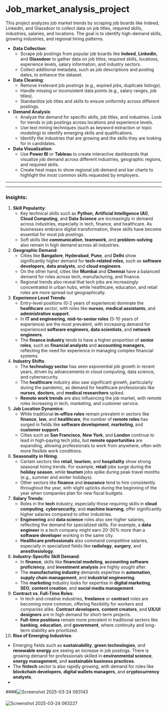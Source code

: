 # Job_market_analysis_project
This project analyzes job market trends by scraping job boards like Indeed, LinkedIn, and Glassdoor to collect data on job titles, required skills, industries, salaries, and locations. The goal is to identify high-demand skills, growing industries, and regional hiring patterns.

- **Data Collection**:
    - Scrape job postings from popular job boards like **Indeed**, **LinkedIn**, and **Glassdoor** to gather data on job titles, required skills, locations, experience levels, salary information, and industry sectors.
    - Collect additional metadata, such as job descriptions and posting dates, to enhance the dataset.
- **Data Cleaning**:
    - Remove irrelevant job postings (e.g., expired jobs, duplicate listings).
    - Handle missing or inconsistent data points (e.g., salary ranges, job titles).
    - Standardize job titles and skills to ensure uniformity across different postings.
- **Demand Analysis**:
    - Analyze the demand for specific skills, job titles, and industries. Look for trends in job postings across locations and experience levels.
    - Use text mining techniques (such as keyword extraction or topic modeling) to identify emerging skills and qualifications.
    - Identify the industries that are growing and the skills they are looking for in candidates.
- **Data Visualization**:
    - Use **Power BI** or **Tableau** to create interactive dashboards that visualize job demand across different industries, geographic regions, and required skills.
    - Create heat maps to show regional job demand and bar charts to highlight the most common skills requested by employers.

---


---

### **Insights**:

1. **Skill Popularity**:
    - Key technical skills such as **Python**, **Artificial Intelligence (AI)**, **Cloud Computing**, and **Data Science** are increasingly in demand across industries, especially in tech, finance, and healthcare. As businesses embrace digital transformation, these skills have become essential for most job postings.
    - Soft skills like **communication**, **teamwork**, and **problem-solving** also remain in high demand across all industries.
2. **Geographic Demand**:
    - Cities like **Bangalore**, **Hyderabad**, **Pune**, and **Delhi** show significantly higher demand for **tech-related roles**, such as **software developers**, **data analysts**, and **cloud engineers**.
    - On the other hand, cities like **Mumbai** and **Chennai** have a balanced demand for roles across tech, manufacturing, and finance.
    - Regional trends also reveal that tech jobs are increasingly concentrated in urban hubs, while healthcare, education, and retail roles are more spread out geographically.
3. **Experience Level Trends**:
    - Entry-level positions (0-2 years of experience) dominate the **healthcare** sector, with roles like **nurses**, **medical assistants**, and **administrative support**.
    - In **IT and engineering**, **mid-to-senior roles** (5-10 years of experience) are the most prevalent, with increasing demand for experienced **software engineers**, **data scientists**, and **network engineers**.
    - The **finance industry** tends to have a higher proportion of **senior roles**, such as **financial analysts** and **accounting managers**, reflecting the need for experience in managing complex financial systems.
4. **Industry Shifts**:
    - The **technology sector** has seen exponential job growth in recent years, driven by advancements in cloud computing, data science, and cybersecurity.
    - The **healthcare** industry also saw significant growth, particularly during the pandemic, as demand for healthcare professionals like **nurses**, **doctors**, and **medical researchers** spiked.
    - **Remote work trends** are also influencing the job market, with remote roles increasing in tech, marketing, and customer service.
5. **Job Location Dynamics**:
    - While traditional **in-office roles** remain prevalent in sectors like **finance**, **law**, and **healthcare**, the number of **remote roles** has surged in fields like **software development**, **marketing**, and **customer support**.
    - Cities such as **San Francisco**, **New York**, and **London** continue to lead in high-paying tech jobs, but **remote opportunities** are expanding, allowing professionals to work from anywhere, often with more flexible work conditions.
6. **Seasonality in Hiring**:
    - Certain sectors like **retail**, **tourism**, and **hospitality** show strong seasonal hiring trends. For example, **retail** jobs surge during the **holiday season**, while **tourism** jobs spike during peak travel months (e.g., summer and winter holidays).
    - Other sectors like **finance** and **insurance** tend to hire consistently throughout the year, with slight upticks during the beginning of the year when companies plan for new fiscal budgets.
7. **Salary Trends**:
    - Roles in the **tech** industry, especially those requiring skills in **cloud computing**, **cybersecurity**, and **machine learning**, offer significantly higher salaries compared to other industries.
    - **Engineering** and **data science** roles also see higher salaries, reflecting the demand for specialized skills. For example, a **data engineer** in a tech company might earn 20-30% more than a **software developer** working in the same city.
    - **Healthcare professionals** also command competitive salaries, especially in specialized fields like **radiology**, **surgery**, and **anesthesiology**.
8. **Industry-Specific Skill Demand**:
    - In **finance**, skills like **financial modeling**, **accounting software proficiency**, and **investment analysis** are highly sought after.
    - The **manufacturing industry** demands expertise in **automation**, **supply chain management**, and **industrial engineering**.
    - The **marketing** industry looks for expertise in **digital marketing**, **SEO**, **content creation**, and **social media management**.
9. **Contract vs. Full-Time Roles**:
    - In tech and creative industries, **freelance** or **contract** roles are becoming more common, offering flexibility for workers and companies alike. **Contract developers**, **content creators**, and **UX/UI designers** are in high demand for short-term projects.
    - **Full-time positions** remain more prevalent in traditional sectors like **banking**, **education**, and **government**, where continuity and long-term stability are prioritized.
10. **Rise of Emerging Industries**:
- Emerging fields such as **sustainability**, **green technologies**, and **renewable energy** are seeing an increase in job postings. There is growing demand for professionals skilled in **environmental science**, **energy management**, and **sustainable business practices**.
- The **fintech** sector is also rapidly growing, with demand for roles like **blockchain developers**, **digital wallets managers**, and **cryptocurrency analysts**.
- 


####![Screenshot 2025-03-24 063143](https://github.com/user-attachments/assets/81c010d2-8aed-45ee-973d-bf0f0cc93afc)

####
![Screenshot 2025-03-24 063227](https://github.com/user-attachments/assets/02cf2993-864b-4335-ab3a-aff49658ab8b)


